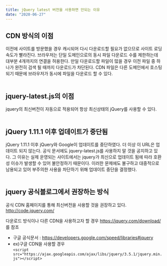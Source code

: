 ```yaml
---
title: jQuery latest 버전을 사용하면 안되는 이유
date: "2020-06-27"
---
```


## CDN 방식의 이점
이전에 사이트를 방문했을 경우 캐시되어 다시 다운로드할 필요가 없으므로 사이트 로딩 속도가 빨라진다.
브라우저는 단일 도메인으로의 동시 파일 다운로드 수를 제한하는데 대부분 4개까지의 연결을 허용한다. 만일 다운로드할 파일이 많을 경우 이전 파일 중 하나가 완전히 검색 될 때까지 다운로드가 차단된다. CDN 파일은 다른 도메인에서 호스팅되기 때문에 브라우저가 동시에 파일을 다운로드 할 수 있다.
<br>
<br>

## jquery-latest.js의 이점
jquery의 최신버전이 자동으로 적용되어 항상 최신상태의 jQuery를 사용할 수 있다. 
<br>
<br>

## jQuery 1.11.1 이후 업데이트가 중단됨
jQuery 1.11.1 이후 jQuery와 Google이 업데이트를 중단하였다. 더 이상 이 URL은 업데이트 되지 않는다. 공식 문서에도 jquery-latest.js를 사용하지 말 것을 공지하고 있다. 그 이유는 실제 운영되는 사이트에서는 jquery가 최신으로 업데이트 됨에 따라 호환성 이슈가 발생할 수 있어 불안정하기 때문이다. 이러한 문제에도 불구하고 대중적으로 남용되고 있어 부주의한 사용을 차단하기 위해 업데이트 중단을 결정했다.
<br>
<br>

## jquery 공식블로그에서 권장하는 방식

공식 CDN 홈페이지를 통해 최신버전을 사용할 것을 권장하고 있다.
http://code.jquery.com/ <br>


다운로드 방식이나 다른 CDN을 사용하고자 할 경우 https://jquery.com/download/ 를 참조 <br>
- 구글 공식문서 : https://developers.google.com/speed/libraries#jquery <br>
- ex)구글 CDN을 사용할 경우 <br>
```<script src="https://ajax.googleapis.com/ajax/libs/jquery/3.5.1/jquery.min.js"></script>```



